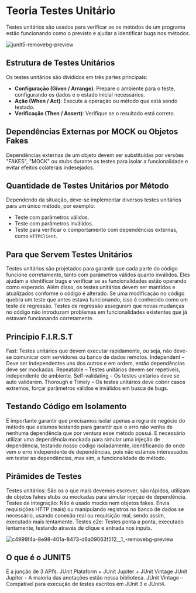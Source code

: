 # Teoria Testes Unitário

Testes unitários são usados para verificar se os métodos de um programa estão funcionando como o previsto e ajudar a identificar bugs nos métodos.

![junit5-removebg-preview](https://github.com/user-attachments/assets/e60d8d59-d8e8-4c2e-9b6a-3399d75e0b90)

## Estrutura de Testes Unitários

Os testes unitários são divididos em três partes principais:

- **Configuração (Given / Arrange)**: Prepare o ambiente para o teste, configurando os dados e o estado inicial necessários.
- **Ação (When / Act)**: Execute a operação ou método que está sendo testado.
- **Verificação (Then / Assert)**: Verifique se o resultado está correto.

## Dependências Externas por MOCK ou Objetos Fakes

Dependências externas de um objeto devem ser substituídas por versões "FAKES", "MOCK" ou stubs durante os testes para isolar a funcionalidade e evitar efeitos colaterais indesejados.

## Quantidade de Testes Unitários por Método

Dependendo da situação, deve-se implementar diversos testes unitários para um único método, por exemplo:
- Teste com parâmetros válidos.
- Teste com parâmetros inválidos.
- Teste para verificar o comportamento com dependências externas, como `HTTPClient`.

## Para que Servem Testes Unitários

Testes unitários são projetados para garantir que cada parte do código funcione corretamente, tanto com parâmetros válidos quanto inválidos. Eles ajudam a identificar bugs e verificar se as funcionalidades estão operando como esperado. Além disso, os testes unitários devem ser mantidos e atualizados conforme o código é alterado. Se uma modificação no código quebra um teste que antes estava funcionando, isso é conhecido como um teste de regressão. Testes de regressão asseguram que novas mudanças no código não introduzam problemas em funcionalidades existentes que já estavam funcionando corretamente.

## Principio F.I.R.S.T
Fast: Testes unitários que devem executar rapidamente, ou seja, não deve-se comunicar com servidores ou banco de dados remotos.
Independent – Deve ser independentes uns dos outros e em ordem, então dependências deve ser mockadas.
Repeatable – Testes unitários devem ser repetíveis, independente de ambiente.
Self-validating – Os testes unitários deve se auto validarem.
Thorough e Timely – Os testes unitários deve cobrir casos extremos, forçar parâmetros válidos e inválidos em busca de bugs.
## Testando Código em Isolamento
É importante garantir que precisamos isolar apenas a regra de negócio do método que estamos testando para garantir que o erro não venha de nenhuma dependência que por ventura esse método possui.
É necessário utilizar uma dependência mockada para simular uma injeção de dependência, testando nosso código isoladamente, identificando de onde vem o erro independente de dependências, pois não estamos interessados em testar as dependências, mas sim, a funcionalidade do método.
## Pirâmides de Testes
Testes unitários: São os o que mais devemos escrever, são rápidos, utilizam de objetos fakes stubs ou mockadas para simular injeção de dependência.
Testes de integração: Não é usado mocks nem objetos fakes. Envia requisições HTTP (reais) ou manipulando registros no banco de dados se necessário, usando conexão real ou requisição real, sendo assim, executado mais lentamente.
Testes e2e: Testes ponta a ponta, executado lentamente, testando através de clique e entrada nos inputs.

![c4999f4a-8e98-401a-8473-d6a09063f512__1_-removebg-preview](https://github.com/user-attachments/assets/4d8c277b-e906-4be7-b629-98eea1da852e)

## O que é o JUNIT5
É a junção de 3 API’s.
JUnit Plataform + JUnit Jupiter + JUnit Vintage
JUnit Jupiter – A maioria das anotações estão nessa biblioteca.
JUnit Vintage – Compatível para execução de testes escritos em JUnit 3 e JUnit4.
